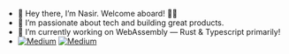 - 👋 Hey there, I’m Nasir. Welcome aboard! 🥷🏻 
- 👀 I’m passionate about tech and building great products. 
- 🌱 I’m currently working on WebAssembly — Rust & Typescript primarily! 
- [![Medium](https://img.shields.io/badge/📥%20%20📨%20-red?style=flat&labelColor=009688&color=009688&logo=socialblade)](https://blog.nasirb.dev/about)&nbsp;[![Medium](https://img.shields.io/badge/Follow%20On%20Medium%20-@Nasir%20📚%20%20🌐%20-black?style=flat&logo=medium&labelColor=009688&color=3F51B5)](https://blog.nasirb.dev/about)
